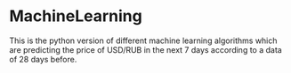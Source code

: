 # MachineLearning

This is the python version of different machine learning algorithms which are predicting the price of USD/RUB in the next 7 days according to a data of 28 days before.
